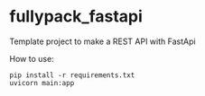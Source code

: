 # fullypack_fastapi
Template project to make a REST API with FastApi

How to use:
```
pip install -r requirements.txt
uvicorn main:app
```